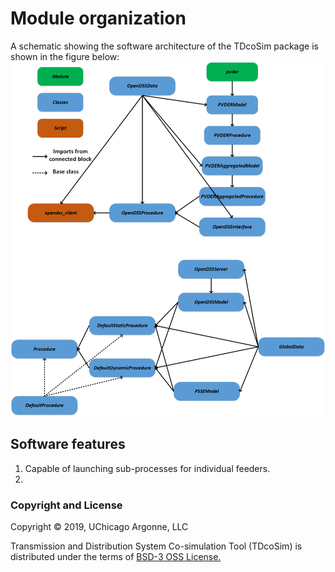 # Module organization

A schematic showing the software architecture of the TDcoSim package is shown in the figure below:
![schematic of software architecture](images/cosim_software_architecture.png)

## Software features
1. Capable of launching sub-processes for individual feeders.
2.

### Copyright and License
Copyright © 2019, UChicago Argonne, LLC

Transmission and Distribution System Co-simulation Tool (TDcoSim) is distributed under the terms of [BSD-3 OSS License.](LICENSE.md)
